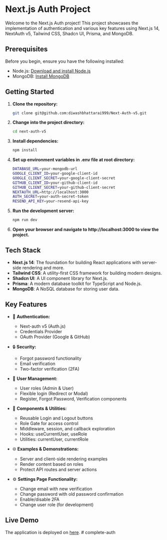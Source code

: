 # Next.js Auth Project

Welcome to the Next.js Auth project! This project showcases the implementation of authentication and various key features using Next.js 14, NextAuth v5, Tailwind CSS, Shadcn UI, Prisma, and MongoDB.

## Prerequisites

Before you begin, ensure you have the following installed:

- Node.js: [Download and install Node.js](https://nodejs.org/)
- MongoDB: [Install MongoDB](https://www.mongodb.com/try/download/community)

## Getting Started

1. **Clone the repository:**

   ```bash
   git clone git@github.com:diwashbhattarai999/Next-Auth-v5.git

   ```

2. **Change into the project directory:**

   ```bash
   cd next-auth-v5

   ```

3. **Install dependencies:**

   ```bash
   npm install

   ```

4. **Set up environment variables in .env file at root directory:**

   ```bash
   DATABASE_URL=your-mongodb-url
   GOOGLE_CLIENT_ID=your-google-client-id
   GOOGLE_CLIENT_SECRET=your-google-client-secret
   GITHUB_CLIENT_ID=your-github-client-id
   GITHUB_CLIENT_SECRET=your-github-client-secret
   NEXTAUTH_URL=http://localhost:3000
   AUTH_SECRET=your-auth-secret-token
   RESEND_API_KEY=your-resend-api-key

   ```

5. **Run the development server:**

   ```bash
   npm run dev

   ```

6. **Open your browser and navigate to http://localhost:3000 to view the project.**

## Tech Stack

- **Next.js 14**: The foundation for building React applications with server-side rendering and more.
- **Tailwind CSS**: A utility-first CSS framework for building modern designs.
- **Shadcn UI**: A UI component library for Next.js.
- **Prisma**: A modern database toolkit for TypeScript and Node.js.
- **MongoDB**: A NoSQL database for storing user data.

<!-- ## Flow Diagram Of The Project

![alt text](image-1.png) -->

## Key Features

- 🔐 **Authentication:**

  - Next-auth v5 (Auth.js)
  - Credentials Provider
  - OAuth Provider (Google & GitHub)

- 🔒 **Security:**

  - Forgot password functionality
  - Email verification
  - Two-factor verification (2FA)

- 👥 **User Management:**

  - User roles (Admin & User)
  - Flexible login (Redirect or Modal)
  - Register, Forgot Password, Verification components

- 🧩 **Components & Utilities:**

  - Reusable Login and Logout buttons
  - Role Gate for access control
  - Middleware, session, and callback exploration
  - Hooks: useCurrentUser, useRole
  - Utilities: currentUser, currentRole

- 🌐 **Examples & Demonstrations:**

  - Server and client-side rendering examples
  - Render content based on roles
  - Protect API routes and server actions

- ⚙️ **Settings Page Functionality:**
  - Change email with new verification
  - Change password with old password confirmation
  - Enable/disable 2FA
  - Change user role (for development)

## Live Demo

The application is deployed on [here](https://db-next-auth-v5.vercel.app/).
#   c o m p l e t e - a u t h 
 
 
